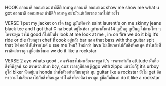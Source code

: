 HOOK
ออกมาดิ ออกมาเดะ ถ้ามีดีก็เอามาดู
ออกมาดิ ออกมาเดะ show me show me what u got
ออกมาดิ ออกมาเดะ ถ้ามีดีก็เอามาดู
อย่ามัวแต่เสียเวลงเวลาไม่ทำอะไร

VERSE 1
put my jacket on
เช็ค tag ดูมันฟ้องว่า saint laurent's on me
skinny jeans black tee and I got that C
กด beat อยู่ในห้อง กูทำมาตั้งแต่ 14
กูเป็นกู กูเป็นกู ไม่ตามใคร ๆ
ใครจะพูด ว่าไม่ good ก็ไม่เป็นไร
look at me look at me , im on fire
we do it big it’s ride or die
เรียกกูว่า chef ที่ cook อยู่หลัง bar
ผสม that bass with the guitar
spit that ไฟ ออกไปใส่จากไมค์
u see me ไหม? ไหม้กว่า lava
ไม่เสียเวลาไปกับสิ่งที่คนพูด
ทำในสิ่งที่เราคิดว่าเราถูก
ชูมือกันขึ้นมา we do it like a rockstar

VERSE 2
ayo whats good , คนจริงเขาไม่มาเสียเวลาพูด
it's การกระทำกับ attitude มันคือสิ่งที่พิสูจน์
so ตราหน้าเข้ามา boy, cuz เวลากูมีน้อย
jiggo with zippo แล้วมึงก็รู้ it’s urboy
กูใส่ biker นั่งอยู่บน honda สักทั้งตัวอย่างกับยากูซ่า
ทุบ guitar like a rockstar ยังไม่ get อีกหรอวะ
ไม่เสียเวลาไปกับสิ่งที่คนพูด
ทำในสิ่งที่เราคิดว่าเราถูก
ชูมือกันขึ้นมา do it like a rockstar
